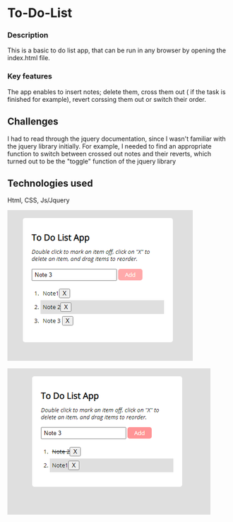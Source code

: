 # To-Do-List

### Description
This is a basic to do list app, that can be run in any browser by opening the index.html file.

### Key features

The app enables to insert notes; delete them, cross them out ( if the task is finished for example), revert corssing them out or switch their order.

## Challenges

I had to read through the jquery documentation, since I wasn't familiar with the jquery library initially. For example, I needed to find an appropriate function to switch between crossed out notes and their reverts, which turned out to be the "toggle" function of the jquery library

## Technologies used

Html, CSS, Js/Jquery

![alt text](https://github.com/TBj93/To-Do-List/blob/main/screenshots/todo.PNG?raw=true)

![alt text](https://github.com/TBj93/To-Do-List/blob/main/screenshots/todo2.png?raw=true)





 
